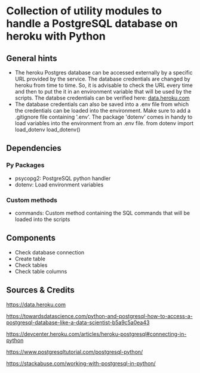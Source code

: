 # Collection of utility modules to handle a PostgreSQL database on heroku with Python


## General hints

- The heroku Postgres database can be accessed externally by a specific URL provided by the service. The database credentials are changed by heroku from time to time. So, it is advisable to check the URL every time and then to put the it in an environment variable that will be used by the scripts. The databse credentials can be verified here: [data.heroku.com](https://data.heroku.com)
- The database credentials can also be saved into a .env file from which the credentials can be loaded into the environment. Make sure to add a .gitignore file containing '.env'. The package 'dotenv' comes in handy to load variables into the environment from an .env file.
		from dotenv import load_dotenv
		load_dotenv()

## Dependencies

### Py Packages

- psycopg2: PostgreSQL python handler
- dotenv: Load environment variables

### Custom methods

- commands: Custom method containing the SQL commands that will be loaded into the scripts

## Components

- Check database connection
- Create table
- Check tables
- Check table columns

## Sources & Credits

https://data.heroku.com

https://towardsdatascience.com/python-and-postgresql-how-to-access-a-postgresql-database-like-a-data-scientist-b5a9c5a0ea43

https://devcenter.heroku.com/articles/heroku-postgresql#connecting-in-python

https://www.postgresqltutorial.com/postgresql-python/

https://stackabuse.com/working-with-postgresql-in-python/
